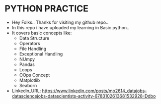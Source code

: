 # PYTHON PRACTICE
- Hey Folks.. Thanks for visiting my github repo..
- In this repo i have uploaded my learning in Basic python..
- It covers basic concepts like:
  - Data Structure
  - Operators
  - File Handling
  - Exceptional Handling
  - NUmpy
  - Pandas
  - Loops
  - OOps Concept
  - Matplotlib
  - Seaborn
- Linkedin_URL: https://www.linkedin.com/posts/mo2614_datajobs-datasciencejobs-datascientists-activity-6783102613681532928-Ddbo
